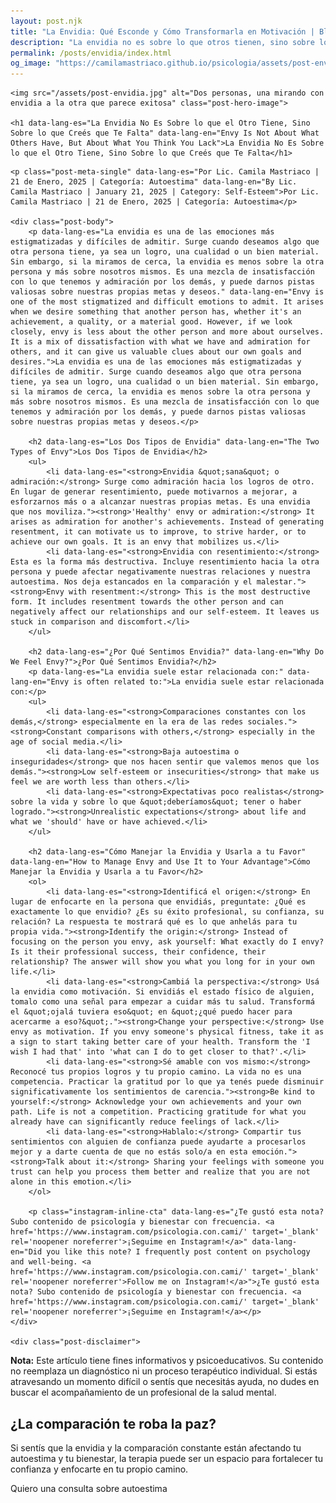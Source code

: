 ```yaml
---
layout: post.njk
title: "La Envidia: Qué Esconde y Cómo Transformarla en Motivación | Blog Camila Mastriaco"
description: "La envidia no es sobre lo que otros tienen, sino sobre lo que crees que te falta. Aprendé a usar esta emoción como una brújula para tu propio crecimiento."
permalink: /posts/envidia/index.html
og_image: "https://camilamastriaco.github.io/psicologia/assets/post-envidia.jpg"
---
```



    <img src="/assets/post-envidia.jpg" alt="Dos personas, una mirando con envidia a la otra que parece exitosa" class="post-hero-image">
    
    <h1 data-lang-es="La Envidia No Es Sobre lo que el Otro Tiene, Sino Sobre lo que Creés que Te Falta" data-lang-en="Envy Is Not About What Others Have, But About What You Think You Lack">La Envidia No Es Sobre lo que el Otro Tiene, Sino Sobre lo que Creés que Te Falta</h1>
<div id="share-buttons-container"></div>

    <p class="post-meta-single" data-lang-es="Por Lic. Camila Mastriaco | 21 de Enero, 2025 | Categoría: Autoestima" data-lang-en="By Lic. Camila Mastriaco | January 21, 2025 | Category: Self-Esteem">Por Lic. Camila Mastriaco | 21 de Enero, 2025 | Categoría: Autoestima</p>
    
    <div class="post-body">
        <p data-lang-es="La envidia es una de las emociones más estigmatizadas y difíciles de admitir. Surge cuando deseamos algo que otra persona tiene, ya sea un logro, una cualidad o un bien material. Sin embargo, si la miramos de cerca, la envidia es menos sobre la otra persona y más sobre nosotros mismos. Es una mezcla de insatisfacción con lo que tenemos y admiración por los demás, y puede darnos pistas valiosas sobre nuestras propias metas y deseos." data-lang-en="Envy is one of the most stigmatized and difficult emotions to admit. It arises when we desire something that another person has, whether it's an achievement, a quality, or a material good. However, if we look closely, envy is less about the other person and more about ourselves. It is a mix of dissatisfaction with what we have and admiration for others, and it can give us valuable clues about our own goals and desires.">La envidia es una de las emociones más estigmatizadas y difíciles de admitir. Surge cuando deseamos algo que otra persona tiene, ya sea un logro, una cualidad o un bien material. Sin embargo, si la miramos de cerca, la envidia es menos sobre la otra persona y más sobre nosotros mismos. Es una mezcla de insatisfacción con lo que tenemos y admiración por los demás, y puede darnos pistas valiosas sobre nuestras propias metas y deseos.</p>

        <h2 data-lang-es="Los Dos Tipos de Envidia" data-lang-en="The Two Types of Envy">Los Dos Tipos de Envidia</h2>
        <ul>
            <li data-lang-es="<strong>Envidia &quot;sana&quot; o admiración:</strong> Surge como admiración hacia los logros de otro. En lugar de generar resentimiento, puede motivarnos a mejorar, a esforzarnos más o a alcanzar nuestras propias metas. Es una envidia que nos moviliza."><strong>'Healthy' envy or admiration:</strong> It arises as admiration for another's achievements. Instead of generating resentment, it can motivate us to improve, to strive harder, or to achieve our own goals. It is an envy that mobilizes us.</li>
            <li data-lang-es="<strong>Envidia con resentimiento:</strong> Esta es la forma más destructiva. Incluye resentimiento hacia la otra persona y puede afectar negativamente nuestras relaciones y nuestra autoestima. Nos deja estancados en la comparación y el malestar."><strong>Envy with resentment:</strong> This is the most destructive form. It includes resentment towards the other person and can negatively affect our relationships and our self-esteem. It leaves us stuck in comparison and discomfort.</li>
        </ul>

        <h2 data-lang-es="¿Por Qué Sentimos Envidia?" data-lang-en="Why Do We Feel Envy?">¿Por Qué Sentimos Envidia?</h2>
        <p data-lang-es="La envidia suele estar relacionada con:" data-lang-en="Envy is often related to:">La envidia suele estar relacionada con:</p>
        <ul>
            <li data-lang-es="<strong>Comparaciones constantes con los demás,</strong> especialmente en la era de las redes sociales."><strong>Constant comparisons with others,</strong> especially in the age of social media.</li>
            <li data-lang-es="<strong>Baja autoestima o inseguridades</strong> que nos hacen sentir que valemos menos que los demás."><strong>Low self-esteem or insecurities</strong> that make us feel we are worth less than others.</li>
            <li data-lang-es="<strong>Expectativas poco realistas</strong> sobre la vida y sobre lo que &quot;deberíamos&quot; tener o haber logrado."><strong>Unrealistic expectations</strong> about life and what we 'should' have or have achieved.</li>
        </ul>

        <h2 data-lang-es="Cómo Manejar la Envidia y Usarla a tu Favor" data-lang-en="How to Manage Envy and Use It to Your Advantage">Cómo Manejar la Envidia y Usarla a tu Favor</h2>
        <ol>
            <li data-lang-es="<strong>Identificá el origen:</strong> En lugar de enfocarte en la persona que envidiás, preguntate: ¿Qué es exactamente lo que envidio? ¿Es su éxito profesional, su confianza, su relación? La respuesta te mostrará qué es lo que anhelás para tu propia vida."><strong>Identify the origin:</strong> Instead of focusing on the person you envy, ask yourself: What exactly do I envy? Is it their professional success, their confidence, their relationship? The answer will show you what you long for in your own life.</li>
            <li data-lang-es="<strong>Cambiá la perspectiva:</strong> Usá la envidia como motivación. Si envidiás el estado físico de alguien, tomalo como una señal para empezar a cuidar más tu salud. Transformá el &quot;ojalá tuviera eso&quot; en &quot;¿qué puedo hacer para acercarme a eso?&quot;."><strong>Change your perspective:</strong> Use envy as motivation. If you envy someone's physical fitness, take it as a sign to start taking better care of your health. Transform the 'I wish I had that' into 'what can I do to get closer to that?'.</li>
            <li data-lang-es="<strong>Sé amable con vos mismo:</strong> Reconocé tus propios logros y tu propio camino. La vida no es una competencia. Practicar la gratitud por lo que ya tenés puede disminuir significativamente los sentimientos de carencia."><strong>Be kind to yourself:</strong> Acknowledge your own achievements and your own path. Life is not a competition. Practicing gratitude for what you already have can significantly reduce feelings of lack.</li>
            <li data-lang-es="<strong>Hablalo:</strong> Compartir tus sentimientos con alguien de confianza puede ayudarte a procesarlos mejor y a darte cuenta de que no estás solo/a en esta emoción."><strong>Talk about it:</strong> Sharing your feelings with someone you trust can help you process them better and realize that you are not alone in this emotion.</li>
        </ol>
        
        <p class="instagram-inline-cta" data-lang-es="¿Te gustó esta nota? Subo contenido de psicología y bienestar con frecuencia. <a href='https://www.instagram.com/psicologia.con.cami/' target='_blank' rel='noopener noreferrer'>¡Seguime en Instagram!</a>" data-lang-en="Did you like this note? I frequently post content on psychology and well-being. <a href='https://www.instagram.com/psicologia.con.cami/' target='_blank' rel='noopener noreferrer'>Follow me on Instagram!</a>">¿Te gustó esta nota? Subo contenido de psicología y bienestar con frecuencia. <a href='https://www.instagram.com/psicologia.con.cami/' target='_blank' rel='noopener noreferrer'>¡Seguime en Instagram!</a></p>
    </div>
    
    <div class="post-disclaimer">
<p data-lang-es="<strong>Nota:</strong> Este artículo tiene fines informativos y psicoeducativos. Su contenido no reemplaza un diagnóstico ni un proceso terapéutico individual. Si estás atravesando un momento difícil o sentís que necesitás ayuda, no dudes en buscar el acompañamiento de un profesional de la salud mental." data-lang-en="<strong>Disclaimer:</strong> This article is for informational and psychoeducational purposes only. It is not a substitute for a professional diagnosis or an individual therapeutic process. If you are going through a difficult time or feel you need help, do not hesitate to seek support from a mental health professional.">
<strong>Nota:</strong> Este artículo tiene fines informativos y psicoeducativos. Su contenido no reemplaza un diagnóstico ni un proceso terapéutico individual. Si estás atravesando un momento difícil o sentís que necesitás ayuda, no dudes en buscar el acompañamiento de un profesional de la salud mental.
</p>
</div>

<section id="cta-post" class="animate-on-scroll">
        <h2 data-lang-es="¿La comparación te roba la paz?" data-lang-en="Does comparison steal your peace?">¿La comparación te roba la paz?</h2>
        <p data-lang-es="Si sentís que la envidia y la comparación constante están afectando tu autoestima y tu bienestar, la terapia puede ser un espacio para fortalecer tu confianza y enfocarte en tu propio camino." data-lang-en="If you feel that envy and constant comparison are affecting your self-esteem and well-being, therapy can be a space to strengthen your confidence and focus on your own path.">Si sentís que la envidia y la comparación constante están afectando tu autoestima y tu bienestar, la terapia puede ser un espacio para fortalecer tu confianza y enfocarte en tu propio camino.</p>
        <a 
            class="btn whatsapp-trigger" 
            data-location="post_envidia_cta" 
            target="_blank" 
            rel="noopener noreferrer" 
            data-lang-es="Quiero una consulta sobre autoestima" 
            data-lang-en="I want a consultation about self-esteem" 
            data-whatsapp-es="Hola Camila, leí tu nota sobre la envidia y me gustaría trabajar en mi autoestima." 
            data-whatsapp-en="Hi Camila, I read your note about envy and I would like to work on my self-esteem." 
        >Quiero una consulta sobre autoestima</a>
    </section>